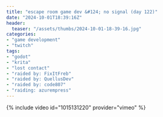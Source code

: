 ```yaml
---
title: "escape room game dev &#124; no signal (day 122)"
date: "2024-10-01T18:39:16Z"
header:
  teaser: "/assets/thumbs/2024-10-01-18-39-16.jpg"
categories:
- "game development"
- "twitch"
tags:
- "godot"
- "krita"
- "lost contact"
- "raided by: FixItFreb"
- "raided by: QuellusDev"
- "raided by: code807"
- "raiding: azurempress"
---
```

{% include video id="1015131220" provider="vimeo" %}
